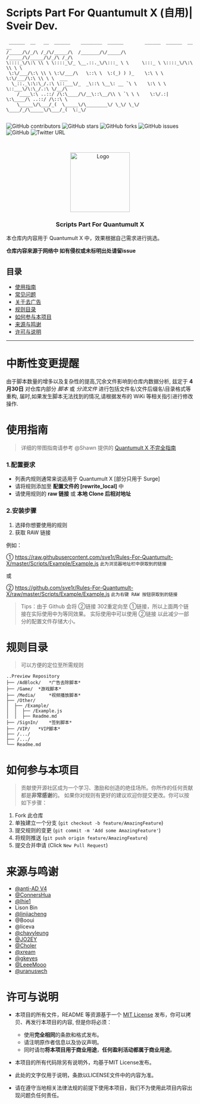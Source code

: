

# Scripts Part For Quantumult X (自用)| Sveir Dev.


<!-- PROJECT SHIELDS -->

```
 ______  __   __  ______    ________  ______        ______  ______  __   __           
/_____/\/_/\ /_/\/_____/\  /_______/\/_____/\      /_____/\/_____/\/_/\ /_/\          
\::::_\/\:\ \\ \ \::::_\/_ \__.::._\/\:::_ \ \     \:::_ \ \::::_\/\:\ \\ \ \         
 \:\/___/\:\ \\ \ \:\/___/\   \::\ \  \:(_) ) )_    \:\ \ \ \:\/___/\:\ \\ \ \  ___   
  \_::._\:\:\_/.:\ \::___\/_  _\::\ \__\: __ `\ \    \:\ \ \ \::___\/\:\_/.:\ \/__/\  
    /____\:\ ..::/ /\:\____/\/__\::\__/\\ \ `\ \ \    \:\/.:| \:\____/\ ..::/ /\::\ \ 
    \_____\/\___/_(  \_____\/\________\/ \_\/ \_\/     \____/_/\_____\/\___/_(  \:_\/ 
                                                                                 
```
![GitHub contributors](https://img.shields.io/github/contributors/sve1r/Rules-For-Quantumult-X?style=for-the-badge)
![GitHub stars](https://img.shields.io/github/stars/sve1r/Rules-For-Quantumult-X?color=ffd700&style=for-the-badge)
![GitHub forks](https://img.shields.io/github/forks/sve1r/Rules-For-Quantumult-X?color=60c5ba&style=for-the-badge)
![GitHub issues](https://img.shields.io/github/issues/sve1r/Rules-For-Quantumult-X?color=1E90FF&style=for-the-badge)
![GitHub](https://img.shields.io/github/license/sve1r/Rules-For-Quantumult-X?style=for-the-badge)
![Twitter URL](https://img.shields.io/twitter/url?label=Twitter&logo=Twitter&color=e85a71&style=for-the-badge&url=https%3A%2F%2Ftwitter.com%2FSveirH)

<!-- PROJECT LOGO -->
<br />

<p align="center">
  <a href="https://github.com/sve1r/Rules-For-Quantumult-X/">
    <img src="../images/logo.png" alt="Logo" width="160" height="160">
  </a>

  <h3 align="center">Scripts Part For Quantumult X</h3>

  本仓库内内容用于 Quantumult X 中，效果根据自己需求进行挑选。

  **仓库内容来源于网络中 如有侵权或未标明出处请留issue**
</p>


## 目录
- [使用指南](#1️⃣使用指南)
- [常见问题](#2️⃣常见问题)
- [关于去广告](#3️⃣关于去广告)
- [规则目录](#4️⃣规则目录)
- [如何参与本项目](#5️⃣如何参与本项目)
- [来源与鸣谢](#6️⃣来源与鸣谢)
- [许可与说明](#7️⃣许可与说明)
-----

# **中断性变更提醒**
由于脚本数量的增多以及复杂性的提高,冗余文件影响到仓库内数据分析, 兹定于 **4月30日** 对仓库内部分 *脚本* 或 *分流文件* 进行包括文件名\文件后缀名\目录格式等重构, 届时,如果发生脚本无法找到的情况,请根据发布的 WiKi 等相关指引进行修改操作.


# **使用指南**
>详细的带图指南请参考 @Shawn 提供的 [Quantumult X 不完全指南](https://www.notion.so/Quantumult-X-1d32ddc6e61c4892ad2ec5ea47f00917#bb2dce7c01114955bbdbbd222f2a5fcf)
### 1.配置要求
 - 列表内规则通常来说适用于 Quantumult X [部分只用于 Surge]
 - 请将规则添加至 **配置文件的 [rewrite_local]** 中
 - 请使用规则的 **raw 链接** 或 **本地 Clone 后相对地址**

### 2.安装步骤

1. 选择你想要使用的规则
2. 获取 RAW 链接
 
例如：

① https://raw.githubusercontent.com/sve1r/Rules-For-Quantumult-X/master/Scripts/Example/Example.js `此为浏览器地址栏中获取到的链接`

或

② https://github.com/sve1r/Rules-For-Quantumult-X/raw/master/Scripts/Example/Example.js `此为右键 RAW 按钮获取到的链接`

>Tips：由于 Github 会将 ②链接 302重定向至 ①链接，所以上面两个链接在实际使用中为等同效果。
实际使用中可以使用 ②链接 以此减少一部分的配置文件存储大小。

# **规则目录**
>可以方便的定位至所需规则

```
..Preview Repository
├── /AdBlock/   *广告去除脚本*
├── /Game/  *游戏脚本*
├── /Media/     *视频播放脚本*
├── /Other/
│  ├── /Example/
│  │  ├── /Example.js
│  │  ├── Readme.md
├── /SignIn/    *签到脚本*
├── /VIP/   *VIP脚本*
├── /.../
├── /.../
└── Readme.md
```

# **如何参与本项目**

>贡献使开源社区成为一个学习、激励和创造的绝佳场所。你所作的任何贡献都是**非常感谢**的。
如果你对规则有更好的建议欢迎你提交更改。你可以按如下步骤：

1. Fork 此仓库
2. 单独建立一个分支 (`git checkout -b feature/AmazingFeature`)
3. 提交规则的变更 (`git commit -m 'Add some AmazingFeature'`)
4. 将规则推送 (`git push origin feature/AmazingFeature`)
5. 提交合并申请 (Click `New Pull Request`)



# **来源与鸣谢**
- [@anti-AD V4](https://github.com/privacy-protection-tools/anti-AD)
- [@ConnersHua](https://github.com/ConnersHua)
- [@lhie1](https://github.com/lhie1)
- Lison Bin
- [@linjiacheng](https://github.com/linjiacheng)
- @Booui
- @liceva
- [@chavyleung](https://github.com/chavyleung/scripts)
- [@JO2EY](https://github.com/JO2EY) 
- [@Choler](https://github.com/Choler)
- [@xream](https://github.com/xream)
- [@gkeyes](https://github.com/gkeyes)
- [@LeeeMooo](https://github.com/LeeeMooo)
- [@uranuswch](https://github.com/uranuswch)

# **许可与说明**

- 本项目的所有文件，README 等资源基于一个 [MIT License](LICENSE) 发布，你可以拷贝、再发行本项目的内容, 但是你将必须：
  - 使用**完全相同**的条款和格式发布。
  - 请注明原作者信息以及协议声明。
  - 同时请勿**将本项目用于商业用途**，**任何盈利活动都属于商业用途**。
  

- 本项目的所有代码除另有说明外，均基于MIT License发布。

- 此处的文字仅用于说明，条款以LICENSE文件中的内容为准。

- 请在遵守当地相关法律法规的前提下使用本项目，我们不为使用此项目内容出现问题负任何责任。



